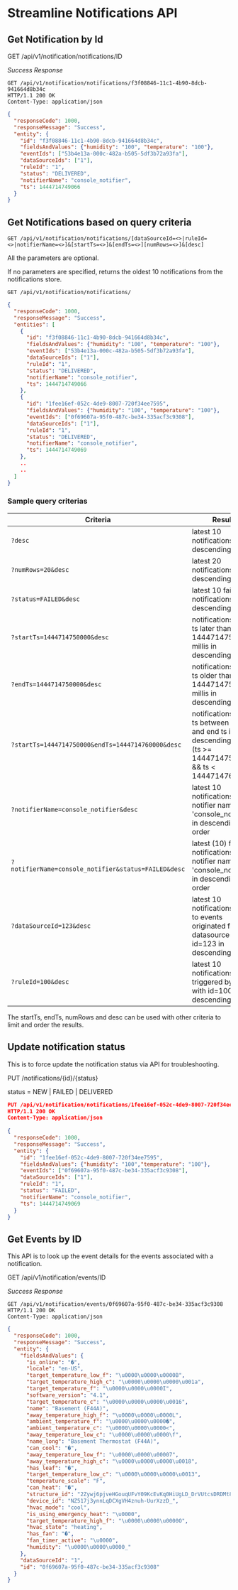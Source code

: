 # Streamline Notifications API

## Get Notification by Id 

GET /api/v1/notification/notifications/ID

*Success Response*

    GET /api/v1/notification/notifications/f3f08846-11c1-4b90-8dcb-941664d8b34c
    HTTP/1.1 200 OK
    Content-Type: application/json

```json
{
  "responseCode": 1000,
  "responseMessage": "Success",
  "entity": {
    "id": "f3f08846-11c1-4b90-8dcb-941664d8b34c",
    "fieldsAndValues": {"humidity": "100", "temperature": "100"},
    "eventIds": ["53b4e13a-000c-482a-b505-5df3b72a93fa"],
    "dataSourceIds": ["1"],
    "ruleId": "1",
    "status": "DELIVERED",
    "notifierName": "console_notifier",
    "ts": 1444714749066
  }
}
```

## Get Notifications based on query criteria
`GET /api/v1/notification/notifications/[dataSourceId=<>|ruleId=<>|notifierName=<>]&[startTs=<>]&[endTs=<>][numRows=<>]&[desc]`

All the parameters are optional. 

If no parameters are specified, returns the oldest 10 notifications from the notifications store.

`GET /api/v1/notification/notifications/`

```json
{
  "responseCode": 1000,
  "responseMessage": "Success",
  "entities": [
    {
      "id": "f3f08846-11c1-4b90-8dcb-941664d8b34c",
      "fieldsAndValues": {"humidity": "100", "temperature": "100"},
      "eventIds": ["53b4e13a-000c-482a-b505-5df3b72a93fa"],
      "dataSourceIds": ["1"],
      "ruleId": "1",
      "status": "DELIVERED",
      "notifierName": "console_notifier",
      "ts": 1444714749066
    },
    {
      "id": "1fee16ef-052c-4de9-8007-720f34ee7595",
      "fieldsAndValues": {"humidity": "100", "temperature": "100"},
      "eventIds": ["0f69607a-95f0-487c-be34-335acf3c9308"],
      "dataSourceIds": ["1"],
      "ruleId": "1",
      "status": "DELIVERED",
      "notifierName": "console_notifier",
      "ts": 1444714749069
    },
    ..
    ..
  ]
}
```

### Sample query criterias
|Criteria|Result|
|-------|-------|
|`?desc`|latest 10 notifications in descending order|
|`?numRows=20&desc`|latest 20 notifications in descending order|
|`?status=FAILED&desc`|latest 10 failed notifications in descending order|
|`?startTs=1444714750000&desc`|notifications with ts later than (>=) 1444714750000 millis in descending order|
|`?endTs=1444714750000&desc`|notifications with ts older than (<) 1444714750000 millis in descending order|
|`?startTs=1444714750000&endTs=1444714760000&desc`|notifications with ts between start and end ts in descending order (ts >= 1444714750000 && ts < 1444714760000)|
|`?notifierName=console_notifier&desc`|latest 10 notifications for notifier name 'console_notifier', in descending order|
|`?notifierName=console_notifier&status=FAILED&desc`|latest (10) failed notifications for notifier name 'console_notifier', in descending order|
|`?dataSourceId=123&desc`|latest 10 notifications due to events originated from datasource with id=123 in descending order|
|`?ruleId=100&desc`|latest 10 notifications triggered by rule with id=100 in descending order|

The startTs, endTs, numRows and desc can be used with other criteria to limit and order the results.

## Update notification status
This is to force update the notification status via API for troubleshooting.

PUT /notifications/{id}/{status}

status = NEW | FAILED | DELIVERED

```json
PUT /api/v1/notification/notifications/1fee16ef-052c-4de9-8007-720f34ee7595/FAILED
HTTP/1.1 200 OK
Content-Type: application/json
 
{
  "responseCode": 1000,
  "responseMessage": "Success",
  "entity": {
    "id": "1fee16ef-052c-4de9-8007-720f34ee7595",
    "fieldsAndValues": {"humidity": "100","temperature": "100"},
    "eventIds": ["0f69607a-95f0-487c-be34-335acf3c9308"],
    "dataSourceIds": ["1"],
    "ruleId": "1",
    "status": "FAILED",
    "notifierName": "console_notifier",
    "ts": 1444714749069
  }
}
```

## Get Events by ID

This API is to look up the event details for the events associated with a notification.

GET /api/v1/notification/events/ID

*Success Response*

    GET /api/v1/notification/events/0f69607a-95f0-487c-be34-335acf3c9308
    HTTP/1.1 200 OK
    Content-Type: application/json

```json
{
  "responseCode": 1000,
  "responseMessage": "Success",
  "entity": {
    "fieldsAndValues": {
      "is_online": "�",
      "locale": "en-US",
      "target_temperature_low_f": "\u0000\u0000\u0000B",
      "target_temperature_high_c": "\u0000\u0000\u0000\u001a",
      "target_temperature_f": "\u0000\u0000\u0000I",
      "software_version": "4.1",
      "target_temperature_c": "\u0000\u0000\u0000\u0016",
      "name": "Basement (F44A)",
      "away_temperature_high_f": "\u0000\u0000\u0000L",
      "ambient_temperature_f": "\u0000\u0000\u0000�",
      "ambient_temperature_c": "\u0000\u0000\u0000<",
      "away_temperature_low_c": "\u0000\u0000\u0000\f",
      "name_long": "Basement Thermostat (F44A)",
      "can_cool": "�",
      "away_temperature_low_f": "\u0000\u0000\u00007",
      "away_temperature_high_c": "\u0000\u0000\u0000\u0018",
      "has_leaf": "�",
      "target_temperature_low_c": "\u0000\u0000\u0000\u0013",
      "temperature_scale": "F",
      "can_heat": "�",
      "structure_id": "2Zywj6pjveHGouqUFvY09KcEvKq0HiUgLD_DrVUtcsDRDMt8dJaJoA",
      "device_id": "NZ517j3ynnLqDCXgVH4znuh-UurXzzD_",
      "hvac_mode": "cool",
      "is_using_emergency_heat": "\u0000",
      "target_temperature_high_f": "\u0000\u0000\u0000O",
      "hvac_state": "heating",
      "has_fan": "�",
      "fan_timer_active": "\u0000",
      "humidity": "\u0000\u0000\u0000_"
    },
    "dataSourceId": "1",
    "id": "0f69607a-95f0-487c-be34-335acf3c9308"
  }
}
```
